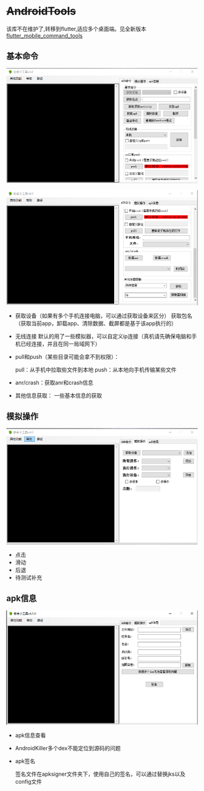 # ~~AndroidTools~~
该库不在维护了,转移到flutter,适应多个桌面端。见全新版本[flutter_mobile_command_tools](https://github.com/LuckyLi706/flutter_mobile_command_tools)


## 基本命令

![](1.png)

![](2.png)

+ 获取设备（如果有多个手机连接电脑，可以通过获取设备来区分）
  获取包名（获取当前app，卸载app、清除数据、截屏都是基于该app执行的）

+ 无线连接
  默认的用了一些模拟器，可以自定义ip连接（真机请先确保电脑和手机已经连接，并且在同一局域网下）

+ pull和push（某些目录可能会拿不到权限）：

  pull：从手机中拉取些文件到本地
  push：从本地向手机传输某些文件

+ anr/crash：获取anr和crash信息

+ 其他信息获取：
  一些基本信息的获取

## 模拟操作

![](3.png)

+ 点击
+ 滑动
+ 后退
+ 待测试补充

## apk信息

![](4.png)

+ apk信息查看

+ AndroidKiller多个dex不能定位到源码的问题

+ apk签名

  签名文件在apksigner文件夹下，使用自己的签名，可以通过替换jks以及config文件
